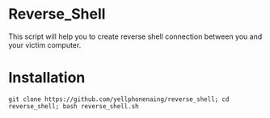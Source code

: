 # Reverse_Shell
This script will help you to create reverse shell connection between you and your victim computer.
# Installation
```
git clone https://github.com/yellphonenaing/reverse_shell; cd reverse_shell; bash reverse_shell.sh
```
